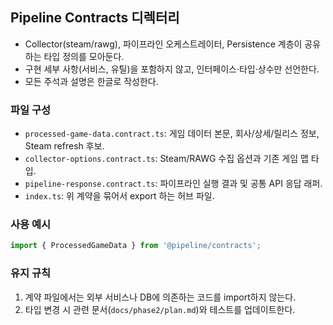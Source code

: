 ## Pipeline Contracts 디렉터리

- Collector(steam/rawg), 파이프라인 오케스트레이터, Persistence 계층이 공유하는 타입 정의를 모아둔다.
- 구현 세부 사항(서비스, 유틸)을 포함하지 않고, 인터페이스·타입·상수만 선언한다.
- 모든 주석과 설명은 한글로 작성한다.

### 파일 구성
- `processed-game-data.contract.ts`: 게임 데이터 본문, 회사/상세/릴리스 정보, Steam refresh 후보.
- `collector-options.contract.ts`: Steam/RAWG 수집 옵션과 기존 게임 맵 타입.
- `pipeline-response.contract.ts`: 파이프라인 실행 결과 및 공통 API 응답 래퍼.
- `index.ts`: 위 계약을 묶어서 export 하는 허브 파일.

### 사용 예시
```ts
import { ProcessedGameData } from '@pipeline/contracts';
```

### 유지 규칙
1. 계약 파일에서는 외부 서비스나 DB에 의존하는 코드를 import하지 않는다.
2. 타입 변경 시 관련 문서(`docs/phase2/plan.md`)와 테스트를 업데이트한다.
